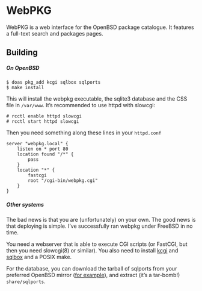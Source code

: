 # WebPKG

WebPKG is a web interface for the OpenBSD package catalogue.  It
features a full-text search and packages pages.

## Building

##### On OpenBSD

	$ doas pkg_add kcgi sqlbox sqlports
	$ make install

This will install the webpkg executable, the sqlite3 database and the
CSS file in `/var/www`.  It’s recommended to use httpd with slowcgi:

	# rcctl enable httpd slowcgi
	# rcctl start httpd slowcgi

Then you need something along these lines in your `httpd.conf`

	server "webpkg.local" {
		listen on * port 80
		location found "/*" {
			pass
		}
		location "*" {
			fastcgi
			root "/cgi-bin/webpkg.cgi"
		}
	}

##### Other systems

The bad news is that you are (unfortunately) on your own.  The good
news is that deploying is simple. I’ve successfully ran webpkg
under FreeBSD in no time.

You need a webserver that is able to execute CGI scripts (or FastCGI,
but then you need slowcgi(8) or similar).  You also need to install
[kcgi][kcgi] and [sqlbox][sqlbox] and a POSIX make.

For the database, you can download the tarball of sqlports from your
preferred OpenBSD mirror ([for example][sqlports]), and extract (it’s a
tar-bomb!) `share/sqlports`.

[kcgi]: https://kristaps.bsd.lv/kcgi/
[sqlbox]: https://kristaps.bsd.lv/sqlbox/
[sqlports]: https://cdn.openbsd.org/pub/OpenBSD/snapshots/packages/amd64/sqlports-7.32p0.tgz
